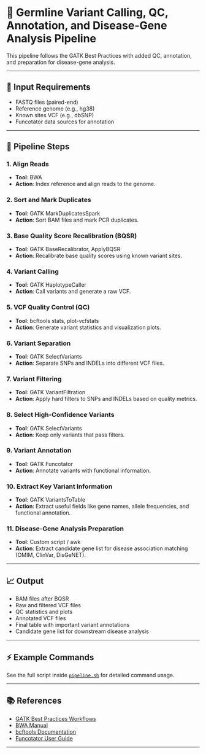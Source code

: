 # 🧬 Germline Variant Calling, QC, Annotation, and Disease-Gene Analysis Pipeline

This pipeline follows the GATK Best Practices with added QC, annotation, and preparation for disease-gene analysis.

---

## 📂 Input Requirements
- FASTQ files (paired-end)
- Reference genome (e.g., hg38)
- Known sites VCF (e.g., dbSNP)
- Funcotator data sources for annotation

---

## 🔹 Pipeline Steps

### 1. Align Reads
- **Tool**: BWA
- **Action**: Index reference and align reads to the genome.
  
### 2. Sort and Mark Duplicates
- **Tool**: GATK MarkDuplicatesSpark
- **Action**: Sort BAM files and mark PCR duplicates.

### 3. Base Quality Score Recalibration (BQSR)
- **Tool**: GATK BaseRecalibrator, ApplyBQSR
- **Action**: Recalibrate base quality scores using known variant sites.

### 4. Variant Calling
- **Tool**: GATK HaplotypeCaller
- **Action**: Call variants and generate a raw VCF.

### 5. VCF Quality Control (QC)
- **Tool**: bcftools stats, plot-vcfstats
- **Action**: Generate variant statistics and visualization plots.

### 6. Variant Separation
- **Tool**: GATK SelectVariants
- **Action**: Separate SNPs and INDELs into different VCF files.

### 7. Variant Filtering
- **Tool**: GATK VariantFiltration
- **Action**: Apply hard filters to SNPs and INDELs based on quality metrics.

### 8. Select High-Confidence Variants
- **Tool**: GATK SelectVariants
- **Action**: Keep only variants that pass filters.

### 9. Variant Annotation
- **Tool**: GATK Funcotator
- **Action**: Annotate variants with functional information.

### 10. Extract Key Variant Information
- **Tool**: GATK VariantsToTable
- **Action**: Extract useful fields like gene names, allele frequencies, and functional annotation.

### 11. Disease-Gene Analysis Preparation
- **Tool**: Custom script / awk
- **Action**: Extract candidate gene list for disease association matching (OMIM, ClinVar, DisGeNET).

---

## 📈 Output
- BAM files after BQSR
- Raw and filtered VCF files
- QC statistics and plots
- Annotated VCF files
- Final table with important variant annotations
- Candidate gene list for downstream disease analysis

---

## ⚡ Example Commands
See the full script inside [`pipeline.sh`](./pipeline.sh) for detailed command usage.

---

## 📚 References
- [GATK Best Practices Workflows](https://gatk.broadinstitute.org/)
- [BWA Manual](http://bio-bwa.sourceforge.net/)
- [bcftools Documentation](http://samtools.github.io/bcftools/)
- [Funcotator User Guide](https://gatk.broadinstitute.org/hc/en-us/articles/360035531132-Funcotator)

---
